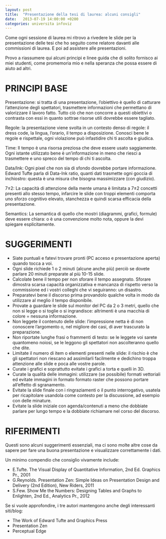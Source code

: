 ```yaml
---
layout: post
title:  "Presentazione della tesi di laurea: alcuni consigli"
date:   2013-07-19 14:00:00 +0200
categories: universita infoviz
---
```


Come ogni sessione di laurea mi ritrovo a rivedere le slide per la presentazione delle tesi che ho seguito come relatore davanti alle commissioni di laurea. E poi ad assistere alle presentazioni.

Provo a riassumere qui alcuni principi e linee guida che di solito fornisco ai miei studenti, come promemoria mio e nella speranza che possa essere di aiuto ad altri.


# PRINCIPI BASE

Presentazione: si tratta di una presentazione, l’obiettivo è quello di catturare l’attenzione degli spettatori,  trasmettere informazioni che permettano di valorizzare il lavoro fatto. Tutto ciò che non concorre a questi obiettivi o contrasta con essi in quanto sottrae risorse utili dovrebbe essere tagliato.

Regole: la presentazione viene svolta in un contesto denso di regole: il dress code, la lingua, l’orario, il tempo a disposizione. Conosci bene le regole e rispettale, ogni violazione può infastidire chi ti ascolta e giudica.

Time: Il tempo è una risorsa preziosa che deve essere usato saggiamente. Ogni istante utilizzato bene è un’informazione in meno che riesci a trasmettere e uno spreco del tempo di chi ti ascolta.

Data/Ink: Ogni pixel che non sia di sfondo dovrebbe portare informazione. Edward Tufte parla di Data-Ink ratio, quanti dati trasmette ogni goccia di inchiostro: questa è una misura che bisogna massimizzare (con giudizio).

7±2: La capacità di attenzione della mente umana è limitata a 7±2 concetti presenti allo stesso tempo, infarcire le slide con troppi elementi comporta uno sforzo cognitivo elevato, stanchezza e quindi scarsa efficacia della presentazione.

Semantics: La semantica di quello che mostri (diagrammi, grafici, formule) deve essere chiara: o è una convenzione molto nota, oppure la devi spiegare esplicitamente.

# SUGGERIMENTI

- Siate puntuali e fatevi trovare pronti (PC acceso e presentazione aperta) quando tocca a voi.
- Ogni slide richiede 1 o 2 minuti (alcune anche più) perciò se dovete parlare 20 minuti preparate al più 10-15 slide.
- Calcolate bene il tempo per non sforare il tempo assegnato. Sforare dimostra scarsa capacità organizzativa e mancanza di rispetto verso la commissione ed i vostri colleghi che vi seguiranno: un disastro.
- Preparatevi bene il discorso prima provandolo qualche volta in modo da utilizzare al meglio il tempo disponibile.
- Provate a guardare le slide sul monitor del PC da 2 o 3 metri, quello che non si legge o si toglie o si ingrandisce: altrimenti è una macchia di colore = nessuna informazione.
- Non leggete il contenuto delle slide: l’impressione netta è di non conoscere l’argomento o, nel migliore dei casi, di aver trascurato la preparazione.
- Non riportate lunghe frasi o frammenti di testo: se le leggete voi sarete quantomeno noiosi, se le leggono gli spettatori non ascolteranno quello che dite.
- Limitate il numero di item o elementi presenti nelle slide: il rischio è che gli spettatori non riescano ad assimilarli facilmente e dedichino troppa attenzione alle slide e poca alle vostre parole.
- Curate i grafici e soprattutto evitate i grafici a torta e quelli in 3D.
- Curate la qualità delle immagini: utilizzare (se possibile) formati vettoriali ed evitate immagini in formato formato raster che possono portare all’effetto di sgranamento.
- Evitate la slide finale con i ringraziamenti o il punto interrogativo, usatela per ricapitolare usandola come contesto per la discussione, ad esempio con delle minature.
- Evitate la slide iniziale con agenda/contenuti a meno che dobbiate parlare per lungo tempo e la dobbiate richiamare nel corso del discorso.


# RIFERIMENTI

Questi sono alcuni suggerimenti essenziali, ma ci sono molte altre cose da sapere per fare una buona presentazione e visualizzare correttamente i dati.

Un minimo compendio che consiglio vivamente include:

- E.Tufte. The Visual Display of Quantitative Information, 2nd Ed. Graphics Pr., 2001
- G.Reynolds. Presentation Zen: Simple Ideas on Presentation Design and Delivery (2nd Edition), New Riders, 2011
- S.Few. Show Me the Numbers: Designing Tables and Graphs to Enlighten, 2nd Ed., Analytics Pr., 2012

Se si vuole approfondire, i tre autori mantengono anche degli interessanti siti/blog:

- The Work of Edward Tufte and Graphics Press
- Presentation Zen
- Perceptual Edge

